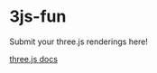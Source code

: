 # 3js-fun
Submit your three.js renderings here!  

[three.js docs](https://threejs.org/docs/index.html#manual/en/introduction/Creating-a-scene)
